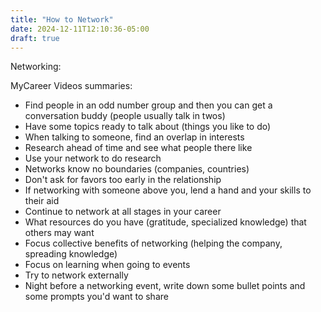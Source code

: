 ```yaml
---
title: "How to Network"
date: 2024-12-11T12:10:36-05:00
draft: true
---
```



Networking:

 

MyCareer Videos summaries:

- Find people in an odd number group and then you can get a conversation buddy (people usually talk in twos)
- Have some topics ready to talk about (things you like to do)
- When talking to someone, find an overlap in interests
- Research ahead of time and see what people there like
- Use your network to do research
- Networks know no boundaries (companies, countries)
- Don't ask for favors too early in the relationship
- If networking with someone above you, lend a hand and your skills to their aid
- Continue to network at all stages in your career
- What resources do you have (gratitude, specialized knowledge) that others may want
- Focus collective benefits of networking (helping the company, spreading knowledge)
- Focus on learning when going to events
- Try to network externally
- Night before a networking event, write down some bullet points and some prompts you'd want to share
